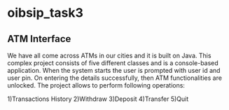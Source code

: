 # oibsip_task3
## ATM Interface
We have all come across ATMs in our cities and it is built on Java. This complex project consists of five different classes and is a console-based application. When the system starts the user is
prompted with user id and user pin. On entering the details successfully, then ATM functionalities
are unlocked. The project allows to perform following operations:

1)Transactions History
2)Withdraw
3)Deposit
4)Transfer
5)Quit




